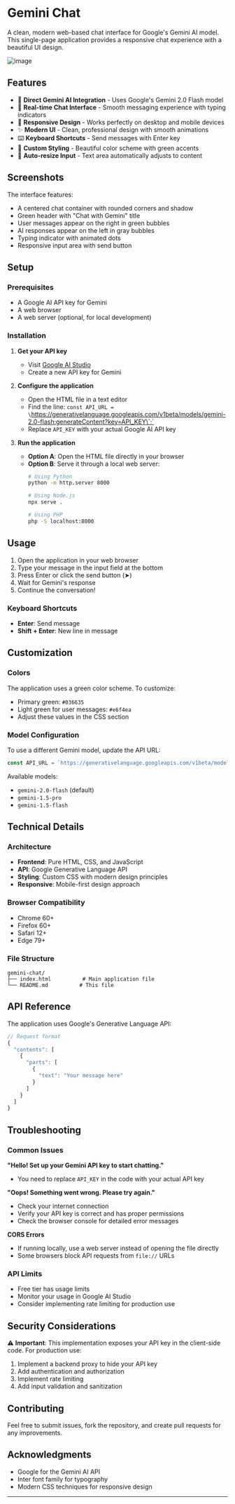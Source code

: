 # Gemini Chat

A clean, modern web-based chat interface for Google's Gemini AI model. This single-page application provides a responsive chat experience with a beautiful UI design.


![image](https://github.com/user-attachments/assets/c38ab4da-b39a-4d76-b6d4-f60f7be31bc7)


## Features

- 🤖 **Direct Gemini AI Integration** - Uses Google's Gemini 2.0 Flash model
- 💬 **Real-time Chat Interface** - Smooth messaging experience with typing indicators
- 📱 **Responsive Design** - Works perfectly on desktop and mobile devices
- ✨ **Modern UI** - Clean, professional design with smooth animations
- ⌨️ **Keyboard Shortcuts** - Send messages with Enter key
- 🎨 **Custom Styling** - Beautiful color scheme with green accents
- 📝 **Auto-resize Input** - Text area automatically adjusts to content

## Screenshots

The interface features:
- A centered chat container with rounded corners and shadow
- Green header with "Chat with Gemini" title
- User messages appear on the right in green bubbles
- AI responses appear on the left in gray bubbles
- Typing indicator with animated dots
- Responsive input area with send button

## Setup

### Prerequisites

- A Google AI API key for Gemini
- A web browser
- A web server (optional, for local development)

### Installation

1. **Get your API key**
   - Visit [Google AI Studio](https://aistudio.google.com/)
   - Create a new API key for Gemini

2. **Configure the application**
   - Open the HTML file in a text editor
   - Find the line: `const API_URL = \`https://generativelanguage.googleapis.com/v1beta/models/gemini-2.0-flash:generateContent?key=API_KEY\`;`
   - Replace `API_KEY` with your actual Google AI API key

3. **Run the application**
   - **Option A**: Open the HTML file directly in your browser
   - **Option B**: Serve it through a local web server:
     ```bash
     # Using Python
     python -m http.server 8000
     
     # Using Node.js
     npx serve .
     
     # Using PHP
     php -S localhost:8000
     ```

## Usage

1. Open the application in your web browser
2. Type your message in the input field at the bottom
3. Press Enter or click the send button (➤)
4. Wait for Gemini's response
5. Continue the conversation!

### Keyboard Shortcuts

- **Enter**: Send message
- **Shift + Enter**: New line in message

## Customization

### Colors
The application uses a green color scheme. To customize:
- Primary green: `#036635`
- Light green for user messages: `#e6f4ea`
- Adjust these values in the CSS section

### Model Configuration
To use a different Gemini model, update the API URL:
```javascript
const API_URL = `https://generativelanguage.googleapis.com/v1beta/models/MODEL_NAME:generateContent?key=API_KEY`;
```

Available models:
- `gemini-2.0-flash` (default)
- `gemini-1.5-pro`
- `gemini-1.5-flash`

## Technical Details

### Architecture
- **Frontend**: Pure HTML, CSS, and JavaScript
- **API**: Google Generative Language API
- **Styling**: Custom CSS with modern design principles
- **Responsive**: Mobile-first design approach

### Browser Compatibility
- Chrome 60+
- Firefox 60+
- Safari 12+
- Edge 79+

### File Structure
```
gemini-chat/
├── index.html          # Main application file
└── README.md          # This file
```

## API Reference

The application uses Google's Generative Language API:

```javascript
// Request format
{
  "contents": [
    {
      "parts": [
        {
          "text": "Your message here"
        }
      ]
    }
  ]
}
```

## Troubleshooting

### Common Issues

**"Hello! Set up your Gemini API key to start chatting."**
- You need to replace `API_KEY` in the code with your actual API key

**"Oops! Something went wrong. Please try again."**
- Check your internet connection
- Verify your API key is correct and has proper permissions
- Check the browser console for detailed error messages

**CORS Errors**
- If running locally, use a web server instead of opening the file directly
- Some browsers block API requests from `file://` URLs

### API Limits
- Free tier has usage limits
- Monitor your usage in Google AI Studio
- Consider implementing rate limiting for production use

## Security Considerations

⚠️ **Important**: This implementation exposes your API key in the client-side code. For production use:

1. Implement a backend proxy to hide your API key
2. Add authentication and authorization
3. Implement rate limiting
4. Add input validation and sanitization

## Contributing

Feel free to submit issues, fork the repository, and create pull requests for any improvements.


## Acknowledgments

- Google for the Gemini AI API
- Inter font family for typography
- Modern CSS techniques for responsive design

---
